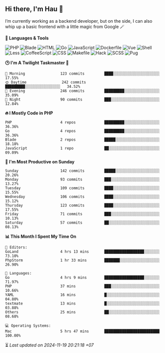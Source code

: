 ## Hi there, I'm Hau 👋
I’m currently working as a backend developer, but on the side, I can also whip up a basic frontend with a little magic from Google 🪄

<!--START_SECTION:readme-stats-->
**💬 Languages & Tools**

![PHP](https://img.shields.io/badge/PHP-56.88%25-4F5D95?&logo=PHP&labelColor=151b23)
![Blade](https://img.shields.io/badge/Blade-34.00%25-f7523f?&logo=Blade&labelColor=151b23)
![HTML](https://img.shields.io/badge/HTML-05.41%25-e34c26?&logo=HTML&labelColor=151b23)
![Go](https://img.shields.io/badge/Go-01.27%25-00ADD8?&logo=Go&labelColor=151b23)
![JavaScript](https://img.shields.io/badge/JavaScript-01.09%25-f1e05a?&logo=JavaScript&labelColor=151b23)
![Dockerfile](https://img.shields.io/badge/Dockerfile-00.60%25-384d54?&logo=Dockerfile&labelColor=151b23)
![Vue](https://img.shields.io/badge/Vue-00.23%25-41b883?&logo=Vue&labelColor=151b23)
![Shell](https://img.shields.io/badge/Shell-00.19%25-89e051?&logo=Shell&labelColor=151b23)
![Less](https://img.shields.io/badge/Less-00.13%25-1d365d?&logo=Less&labelColor=151b23)
![CoffeeScript](https://img.shields.io/badge/CoffeeScript-00.12%25-244776?&logo=CoffeeScript&labelColor=151b23)
![CSS](https://img.shields.io/badge/CSS-00.05%25-563d7c?&logo=CSS&labelColor=151b23)
![Makefile](https://img.shields.io/badge/Makefile-00.01%25-427819?&logo=Makefile&labelColor=151b23)
![Hack](https://img.shields.io/badge/Hack-00.01%25-878787?&logo=Hack&labelColor=151b23)
![SCSS](https://img.shields.io/badge/SCSS-00.00%25-c6538c?&logo=SCSS&labelColor=151b23)
![Pug](https://img.shields.io/badge/Pug-00.00%25-a86454?&logo=Pug&labelColor=151b23)


**🕒 I'm A Twilight Taskmaster 🌆**

```text
🌅 Morning                123 commits         ████░░░░░░░░░░░░░░░░░░░░░   17.55%
🌞 Daytime                242 commits         █████████░░░░░░░░░░░░░░░░   34.52%
🌆 Evening                246 commits         █████████░░░░░░░░░░░░░░░░   35.09%
🌙 Night                  90 commits          ███░░░░░░░░░░░░░░░░░░░░░░   12.84%
```

**🔥 I Mostly Code in PHP**

```text
PHP                      4 repos             █████████░░░░░░░░░░░░░░░░   36.36%
Go                       4 repos             █████████░░░░░░░░░░░░░░░░   36.36%
Blade                    2 repos             █████░░░░░░░░░░░░░░░░░░░░   18.18%
JavaScript               1 repo              ██░░░░░░░░░░░░░░░░░░░░░░░   09.09%
```

**📅 I'm Most Productive on Sunday**

```text
Sunday                   142 commits         █████░░░░░░░░░░░░░░░░░░░░   20.26%
Monday                   93 commits          ███░░░░░░░░░░░░░░░░░░░░░░   13.27%
Tuesday                  109 commits         ████░░░░░░░░░░░░░░░░░░░░░   15.55%
Wednesday                106 commits         ████░░░░░░░░░░░░░░░░░░░░░   15.12%
Thursday                 123 commits         ████░░░░░░░░░░░░░░░░░░░░░   17.55%
Friday                   71 commits          ███░░░░░░░░░░░░░░░░░░░░░░   10.13%
Saturday                 57 commits          ██░░░░░░░░░░░░░░░░░░░░░░░   08.13%
```

**📊 This Month I Spent My Time On**

```text
📝 Editors:
GoLand                   4 hrs 13 mins       ██████████████████░░░░░░░   73.10%
PhpStorm                 1 hr 33 mins        ███████░░░░░░░░░░░░░░░░░░   26.90%

💬 Languages:
Go                       4 hrs 9 mins        ██████████████████░░░░░░░   71.97%
PHP                      37 mins             ███░░░░░░░░░░░░░░░░░░░░░░   10.66%
YAML                     16 mins             █░░░░░░░░░░░░░░░░░░░░░░░░   04.80%
textmate                 13 mins             █░░░░░░░░░░░░░░░░░░░░░░░░   03.88%
Others                   25 mins             ██░░░░░░░░░░░░░░░░░░░░░░░   08.68%

💻 Operating Systems:
Mac                      5 hrs 47 mins       █████████████████████████   100.00%
```



⏳ *Last updated on 2024-11-19 20:21:18 +07*
<!--END_SECTION:readme-stats-->
